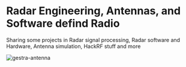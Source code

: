 # Radar Engineering, Antennas, and Software defind Radio 
Sharing some projects in Radar signal processing, Radar software and Hardware, Antenna simulation, HackRF stuff and more

![gestra-antenna](https://user-images.githubusercontent.com/66625688/84725503-c678a680-af58-11ea-8453-7d83ee43b2a9.jpeg)

